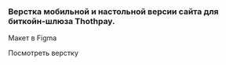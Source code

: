 ### Верстка мобильной и настольной версии сайта для биткойн-шлюза Thothpay.

Макет в Figma

Посмотреть верстку
